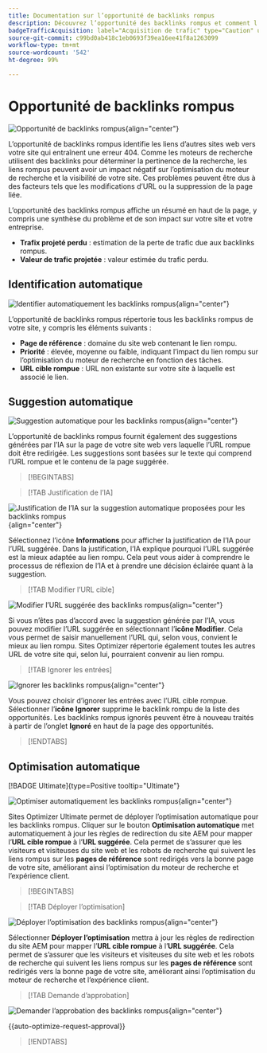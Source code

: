 ```yaml
---
title: Documentation sur l’opportunité de backlinks rompus
description: Découvrez l’opportunité des backlinks rompus et comment l’utiliser pour améliorer l’acquisition du trafic.
badgeTrafficAcquisition: label="Acquisition de trafic" type="Caution" url="../../opportunity-types/traffic-acquisition.md" tooltip="Acquisition de trafic"
source-git-commit: c99bd0ab418c1eb0693f39ea16ee41f8a1263099
workflow-type: tm+mt
source-wordcount: '542'
ht-degree: 99%

---
```



# Opportunité de backlinks rompus

![Opportunité de backlinks rompus](./assets/broken-backlinks/hero.png){align="center"}

L’opportunité de backlinks rompus identifie les liens d’autres sites web vers votre site qui entraînent une erreur 404. Comme les moteurs de recherche utilisent des backlinks pour déterminer la pertinence de la recherche, les liens rompus peuvent avoir un impact négatif sur l’optimisation du moteur de recherche et la visibilité de votre site. Ces problèmes peuvent être dus à des facteurs tels que les modifications d’URL ou la suppression de la page liée.

L’opportunité des backlinks rompus affiche un résumé en haut de la page, y compris une synthèse du problème et de son impact sur votre site et votre entreprise.

* **Trafix projeté perdu** : estimation de la perte de trafic due aux backlinks rompus.
* **Valeur de trafic projetée** : valeur estimée du trafic perdu.

## Identification automatique

![Identifier automatiquement les backlinks rompus](./assets/broken-backlinks/auto-identify.png){align="center"}

L’opportunité de backlinks rompus répertorie tous les backlinks rompus de votre site, y compris les éléments suivants :

* **Page de référence** : domaine du site web contenant le lien rompu.
* **Priorité** : élevée, moyenne ou faible, indiquant l’impact du lien rompu sur l’optimisation du moteur de recherche en fonction des tâches.
* **URL cible rompue** : URL non existante sur votre site à laquelle est associé le lien.

## Suggestion automatique

![Suggestion automatique pour les backlinks rompus](./assets/broken-backlinks/auto-suggest.png){align="center"}

L’opportunité de backlinks rompus fournit également des suggestions générées par l’IA sur la page de votre site web vers laquelle l’URL rompue doit être redirigée. Les suggestions sont basées sur le texte qui comprend l’URL rompue et le contenu de la page suggérée.


>[!BEGINTABS]

>[!TAB Justification de l’IA]

![Justification de l’IA sur la suggestion automatique proposées pour les backlinks rompus](./assets/broken-backlinks/auto-suggest-ai-rationale.png){align="center"}

Sélectionnez l’icône **Informations** pour afficher la justification de l’IA pour l’URL suggérée. Dans la justification, l’IA explique pourquoi l’URL suggérée est la mieux adaptée au lien rompu. Cela peut vous aider à comprendre le processus de réflexion de l’IA et à prendre une décision éclairée quant à la suggestion.

>[!TAB Modifier l’URL cible]

![Modifier l’URL suggérée des backlinks rompus](./assets/broken-backlinks/edit-target-url.png){align="center"}

Si vous n’êtes pas d’accord avec la suggestion générée par l’IA, vous pouvez modifier l’URL suggérée en sélectionnant l’**icône Modifier**. Cela vous permet de saisir manuellement l’URL qui, selon vous, convient le mieux au lien rompu. Sites Optimizer répertorie également toutes les autres URL de votre site qui, selon lui, pourraient convenir au lien rompu.

>[!TAB Ignorer les entrées]

![Ignorer les backlinks rompus](./assets/broken-backlinks/ignore.png){align="center"}

Vous pouvez choisir d’ignorer les entrées avec l’URL cible rompue. Sélectionner l’**icône Ignorer** supprime le backlink rompu de la liste des opportunités. Les backlinks rompus ignorés peuvent être à nouveau traités à partir de l’onglet **Ignoré** en haut de la page des opportunités.

>[!ENDTABS]

## Optimisation automatique

[!BADGE Ultimate]{type=Positive tooltip="Ultimate"}

![Optimiser automatiquement les backlinks rompus](./assets/broken-backlinks/auto-optimize.png){align="center"}

Sites Optimizer Ultimate permet de déployer l’optimisation automatique pour les backlinks rompus. Cliquer sur le bouton **Optimisation automatique** met automatiquement à jour les règles de redirection du site AEM pour mapper l’**URL cible rompue** à l’**URL suggérée**. Cela permet de s’assurer que les visiteurs et visiteuses du site web et les robots de recherche qui suivent les liens rompus sur les **pages de référence** sont redirigés vers la bonne page de votre site, améliorant ainsi l’optimisation du moteur de recherche et l’expérience client.

>[!BEGINTABS]

>[!TAB Déployer l’optimisation]

![Déployer l’optimisation des backlinks rompus](./assets/broken-backlinks/deploy-optimization.png){align="center"}

Sélectionner **Déployer l’optimisation** mettra à jour les règles de redirection du site AEM pour mapper l’**URL cible rompue** à l’**URL suggérée**. Cela permet de s’assurer que les visiteurs et visiteuses du site web et les robots de recherche qui suivent les liens rompus sur les **pages de référence** sont redirigés vers la bonne page de votre site, améliorant ainsi l’optimisation du moteur de recherche et l’expérience client.

>[!TAB Demande d’approbation]

![Demander l’approbation des backlinks rompus](./assets/broken-backlinks/request-approval.png){align="center"}

{{auto-optimize-request-approval}}

>[!ENDTABS]
